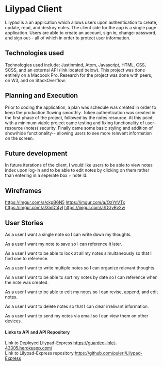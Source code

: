 
# Lilypad Client
Lilypad is a an application which allows users upon authentication to create, update, read, and destroy
notes. The client side for the app is a single page application. Users are able to create an account,
sign in, change-password, and sign out-- all of which in order to protect user information.

## Technologies used
Technologies used include: Justinmind, Atom, Javascript, HTML, CSS, SCSS, and an external API (link 
located below). This project was done entirely on a Macbook Pro. Research for the project was done
with peers, on W3, and on StackOverflow.

## Planning and Execution
Prior to coding the application, a plan was schedule was created in order to keep the production
flowing smoothly. Token authentication was created in the first phase of the project, followed by
the notes resource. At this point with a minimum viable project came testing and fixing
functionality of user-resource (notes) security. Finally came some basic styling and addition
of show/hide functionality-- allowing users to see more relevant information on the screen.

## Future development
In future iterations of the client, I would like users to be able to view notes index upon log-in and
to be able to edit notes by clicking on them rather than entering in a seperate box + note Id.

## Wireframes
<https://imgur.com/a/ckpB6N5>
<https://imgur.com/a/OzYnVTx>
<https://imgur.com/a/3mDt4yI>
<https://imgur.com/a/DGyBy2w>

## User Stories
As a user I want a single note so I can write down my
 thoughts.

As a user I want my note to save so I can reference it later.

As a user I want to be able to look at all my notes
simultaneously so that I find one to reference.

As a user I want to write multiple notes so I can organize
relevant thoughts.

As a user I want to be able to sort my notes by date so I can reference when the note was created.

As a user I want to be able to edit my notes so I can revise, append, and edit notes.

As a user I want to delete notes so that I can clear irrelivant information.

As a user I want to send my notes via email so I can view them on other devices.

#### Links to API and API Repository
Link to Deployed Lilypad-Express <https://guarded-inlet-43005.herokuapp.com/>
<br>
Link to Lilypad-Express repository <https://github.com/puleri/Lilypad-Express>
